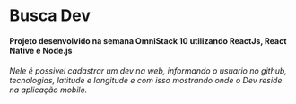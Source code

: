 <h1>Busca Dev

<h4>Projeto desenvolvido na semana OmniStack 10 utilizando ReactJs, React Native e Node.js

<h6>     Nele é possivel cadastrar um dev na web, informando o usuario no github, tecnologias, latitude e longitude e com isso mostrando onde o Dev reside na aplicação mobile.
